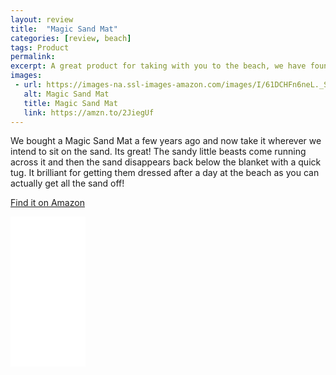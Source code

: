 ```yaml
---
layout: review
title:  "Magic Sand Mat"
categories: [review, beach]
tags: Product
permalink: 
excerpt: A great product for taking with you to the beach, we have found it's really handy with our sandy-footed monkeys.
images:
 - url: https://images-na.ssl-images-amazon.com/images/I/61DCHFn6neL._SL1010_.jpg
   alt: Magic Sand Mat
   title: Magic Sand Mat
   link: https://amzn.to/2JiegUf
---
```



We bought a Magic Sand Mat a few years ago and now take it wherever we intend to sit on the sand.  Its great! The sandy little beasts come running across it and then the sand disappears back below the blanket with a quick tug.  It brilliant for getting them dressed after a day at the beach as you can actually get all the sand off!

<a href="https://amzn.to/2JiegUf" target="_blank" title="recommended beach mat"> Find it on Amazon</a>

<iframe style="width:120px;height:240px;" marginwidth="0" marginheight="0" scrolling="no" frameborder="0" src="//ws-eu.amazon-adsystem.com/widgets/q?ServiceVersion=20070822&OneJS=1&Operation=GetAdHtml&MarketPlace=GB&source=ac&ref=qf_sp_asin_til&ad_type=product_link&tracking_id=justaddapicni-21&marketplace=amazon&region=GB&placement=B07DC3PLVZ&asins=B07DC3PLVZ&linkId=def5bb403332ca91e21ad8dc3b72814e&show_border=false&link_opens_in_new_window=true&price_color=333333&title_color=0066c0&bg_color=ffffff">
</iframe>